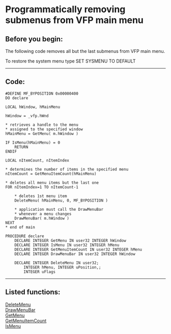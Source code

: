 
# Programmatically removing submenus from VFP main menu

## Before you begin:
The following code removes all but the last submenus from VFP main menu.  

To restore the system menu type SET SYSMENU TO DEFAULT  

  
***  


## Code:
```foxpro  
#DEFINE MF_BYPOSITION 0x00000400
DO declare

LOCAL hWindow, hMainMenu

hWindow = _vfp.hWnd

* retrieves a handle to the menu
* assigned to the specified window
hMainMenu = GetMenu( m.hWindow )

IF IsMenu(hMainMenu) = 0
	RETURN
ENDIF

LOCAL nItemCount, nItemIndex

* determines the number of items in the specified menu
nItemCount = GetMenuItemCount(hMainMenu)

* deletes all menu items but the last one
FOR nItemIndex=1 TO nItemCount-1

	* deletes 1st menu item
	DeleteMenu( hMainMenu, 0, MF_BYPOSITION )
	
	* application must call the DrawMenuBar
	* whenever a menu changes
	DrawMenuBar( m.hWindow )
NEXT
* end of main

PROCEDURE declare
	DECLARE INTEGER GetMenu IN user32 INTEGER hWindow
	DECLARE INTEGER IsMenu IN user32 INTEGER hMenu
	DECLARE INTEGER GetMenuItemCount IN user32 INTEGER hMenu
	DECLARE INTEGER DrawMenuBar IN user32 INTEGER hWindow

	DECLARE INTEGER DeleteMenu IN user32;
		INTEGER hMenu, INTEGER uPosition,;
		INTEGER uFlags  
```  
***  


## Listed functions:
[DeleteMenu](../libraries/user32/DeleteMenu.md)  
[DrawMenuBar](../libraries/user32/DrawMenuBar.md)  
[GetMenu](../libraries/user32/GetMenu.md)  
[GetMenuItemCount](../libraries/user32/GetMenuItemCount.md)  
[IsMenu](../libraries/user32/IsMenu.md)  
